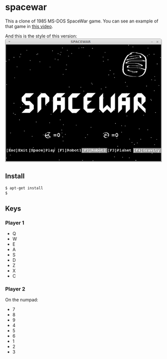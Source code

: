 # spacewar

This a clone of 1985 MS-DOS SpaceWar game. You can see an example of that game in [this video](http://youtu.be/yY5qHe2VadA). 

And this is the style of this version:
![new look and feel](https://raw.githubusercontent.com/alfredgg/spacewar/master/pictures/screenshot.png)

## Install

```
$ apt-get install 
$ 
```

## Keys

### Player 1
  + Q
  + W
  + E
  + A
  + S
  + D
  + Z
  + X
  + C
  
  
### Player 2
On the numpad:
  * 7
  * 8
  * 9
  * 4
  * 5
  * 6
  * 1
  * 2
  * 3